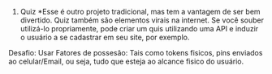 1. Quiz
*Esse é outro projeto tradicional, mas tem a vantagem de ser bem divertido. Quiz também são elementos virais na internet. Se você souber utilizá-lo propriamente, pode criar um quis utilizando uma API e induzir o usuário a se cadastrar em seu site, por exemplo.

Desafio: Usar Fatores de possesão: Tais como tokens fisicos, pins enviados ao celular/Email, ou seja, tudo que esteja ao alcance fisico do usuário. 
